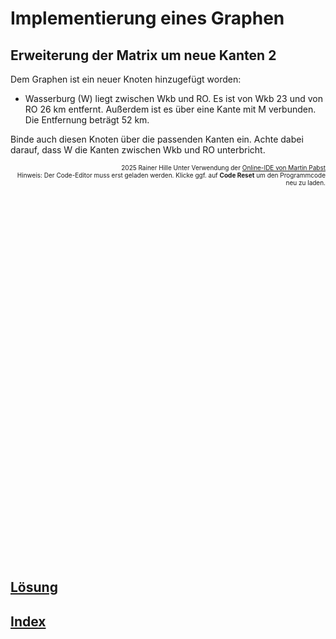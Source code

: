   <meta charset="utf-8" />
  <title>Informatik</title>
  <link rel="stylesheet" href="https://Hi2272.github.io/StyleMD.css">
 
# Implementierung eines Graphen
## Erweiterung der Matrix um neue Kanten 2
Dem Graphen ist ein neuer Knoten hinzugefügt worden:  
- Wasserburg (W) liegt zwischen Wkb und RO. Es ist von Wkb 23 und von RO 26 km entfernt. Außerdem ist es über eine Kante mit M verbunden. Die Entfernung beträgt 52 km.  

Binde auch diesen Knoten über die passenden Kanten ein. Achte dabei darauf, dass W die Kanten zwischen Wkb und RO unterbricht.   

 
<div id="quelle" style="font-size: x-small; text-align: right;">
    2025 Rainer Hille  Unter Verwendung der  <a href='https://www.online-ide.de/'>Online-IDE von Martin Pabst</a><br>Hinweis: Der Code-Editor muss erst geladen werden. Klicke ggf. auf <b>Code Reset</b> um den Programmcode neu zu laden.

  </div>
  
  <section>
    <iframe
    srcdoc="<script>window.jo_doc = window.frameElement.textContent;</script><script src='https://Hi2272.github.io/include/js/includeide/includeIDE.js'></script>"
    width="100%" height="600" frameborder="0">
    {'id': 'Java', 'speed': 2000, 
    'withBottomPanel': true ,'withPCode': false ,'withConsole': true ,
    'withFileList': true ,'withErrorList': true}
    <script id="javaCode" type="plain/text" title="Graph.java" src="Graph.java"></script>
    <script id="javaCode" type="plain/text" title="Knoten.java" src="Knoten.java"></script>
    <script id="javaCode" type="plain/text" title="Main.java" src="Main.java"></script>
  </script>
   </iframe>
</section>

## [Lösung](../05Loesung/index.html)  

## [Index](../../../index.html)   
